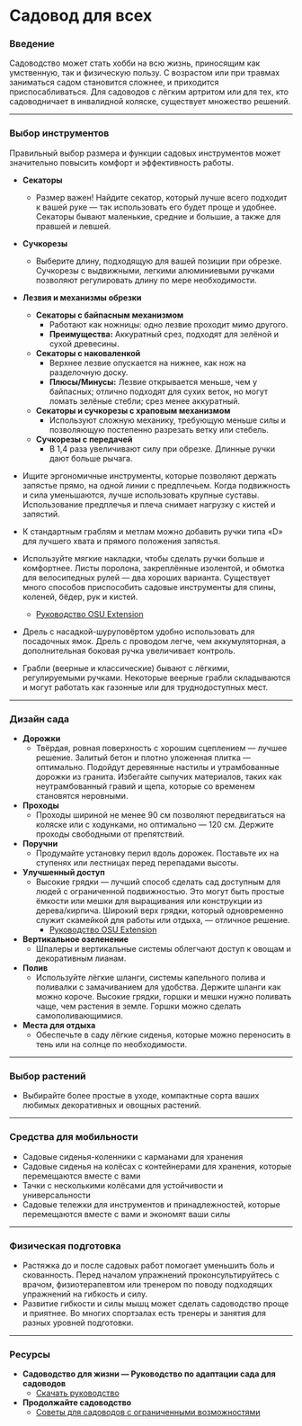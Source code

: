 # Садовод для всех

### Введение

Садоводство может стать хобби на всю жизнь, приносящим как умственную, так и физическую пользу. С возрастом или при травмах заниматься садом становится сложнее, и приходится приспосабливаться. Для садоводов с лёгким артритом или для тех, кто садоводничает в инвалидной коляске, существует множество решений.

---

### Выбор инструментов

Правильный выбор размера и функции садовых инструментов может значительно повысить комфорт и эффективность работы.


- **Секаторы**
  - Размер важен! Найдите секатор, который лучше всего подходит к вашей руке — так использовать его будет проще и удобнее. Секаторы бывают маленькие, средние и большие, а также для правшей и левшей.
- **Сучкорезы**
  - Выберите длину, подходящую для вашей позиции при обрезке. Сучкорезы с выдвижными, легкими алюминиевыми ручками позволяют регулировать длину по мере необходимости.
- **Лезвия и механизмы обрезки**
  - **Секаторы с байпасным механизмом**
    - Работают как ножницы: одно лезвие проходит мимо другого.
    - **Преимущества:** Аккуратный срез, подходят для зелёной и сухой древесины.
  - **Секаторы с наковаленкой**
    - Верхнее лезвие опускается на нижнее, как нож на разделочную доску.
    - **Плюсы/Минусы:** Лезвие открывается меньше, чем у байпасных; отлично подходят для сухих веток, но могут ломать зелёные стебли; срез менее аккуратный.
  - **Секаторы и сучкорезы с храповым механизмом**
    - Используют сложную механику, требующую меньше силы и позволяющую постепенно разрезать ветку или стебель.
  - **Сучкорезы с передачей**
    - В 1,4 раза увеличивают силу при обрезке. Длинные ручки дают больше рычага.


- Ищите эргономичные инструменты, которые позволяют держать запястье прямо, на одной линии с предплечьем. Когда подвижность и сила уменьшаются, лучше использовать крупные суставы. Использование предплечья и плеча снимает нагрузку с кистей и запястий.
- К стандартным граблям и метлам можно добавить ручки типа «D» для лучшего хвата и прямого положения запястья.
- Используйте мягкие накладки, чтобы сделать ручки больше и комфортнее. Листы поролона, закреплённые изолентой, и обмотка для велосипедных рулей — два хороших варианта. Существует много способов приспособить садовые инструменты для спины, коленей, бёдер, рук и кистей.
  - [Руководство OSU Extension](https://catalog.extension.oregonstate.edu/sites/catalog/files/project/pdf/em8504.pdf)
- Дрель с насадкой-шуруповёртом удобно использовать для посадочных ямок. Дрель с проводом легче, чем аккумуляторная, а дополнительная боковая ручка увеличивает контроль.
- Грабли (веерные и классические) бывают с лёгкими, регулируемыми ручками. Некоторые веерные грабли складываются и могут работать как газонные или для труднодоступных мест.

---

### Дизайн сада

- **Дорожки**
  - Твёрдая, ровная поверхность с хорошим сцеплением — лучшее решение. Залитый бетон и плотно уложенная плитка — оптимально. Подойдут деревянные настилы и утрамбованные дорожки из гранита. Избегайте сыпучих материалов, таких как неутрамбованный гравий и щепа, которые со временем становятся неровными.
- **Проходы**
  - Проходы шириной не менее 90 см позволяют передвигаться на коляске или с ходунками, но оптимально — 120 см. Держите проходы свободными от препятствий.
- **Поручни**
  - Продумайте установку перил вдоль дорожек. Поставьте их на ступенях или лестницах перед перепадами высоты.
- **Улучшенный доступ**
  - Высокие грядки — лучший способ сделать сад доступным для людей с ограниченной подвижностью. Это могут быть простые ёмкости или мешки для выращивания или конструкции из дерева/кирпича. Широкий верх грядки, который одновременно служит скамейкой для работы или отдыха, — отличное решение.
    - [Руководство OSU Extension](https://catalog.extension.oregonstate.edu/fs270)
- **Вертикальное озеленение**
  - Шпалеры и вертикальные системы облегчают доступ к овощам и декоративным лианам.
- **Полив**
  - Используйте лёгкие шланги, системы капельного полива и поливалки с замачиванием для удобства. Держите шланги как можно короче. Высокие грядки, горшки и мешки нужно поливать чаще, чем растения в земле. Горшки можно сделать самополивающимися.
- **Места для отдыха**
  - Обеспечьте в саду лёгкие сиденья, которые можно переносить в тень или на солнце по необходимости.

---

### Выбор растений

- Выбирайте более простые в уходе, компактные сорта ваших любимых декоративных и овощных растений.

---

### Средства для мобильности

- Садовые сиденья-коленники с карманами для хранения
- Садовые сиденья на колёсах с контейнерами для хранения, которые перемещаются вместе с вами
- Тачки с несколькими колёсами для устойчивости и универсальности
- Садовые тележки для инструментов и принадлежностей, которые перемещаются вместе с вами и экономят ваши силы

---

### Физическая подготовка

- Растяжка до и после садовых работ помогает уменьшить боль и скованность. Перед началом упражнений проконсультируйтесь с врачом, физиотерапевтом или тренером по поводу подходящих упражнений на гибкость и силу.
- Развитие гибкости и силы мышц может сделать садоводство проще и приятнее. Во многих спортзалах есть тренеры и занятия для разных уровней подготовки.

---

### Ресурсы

- **Садоводство для жизни — Руководство по адаптации сада для садоводов**  
  - [Скачать руководство](https://s3.wp.wsu.edu/uploads/sites/2079/2015/12/GFL-booklet-complete.pdf)
- **Продолжайте садоводство**  
  - [Советы для садоводов с ограниченными возможностями](https://www.carryongardening.org.uk/top-tips-for-disabled-gardeners.aspx)

